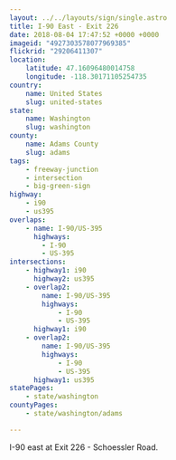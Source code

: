 ```yaml
---
layout: ../../layouts/sign/single.astro
title: I-90 East - Exit 226
date: 2018-08-04 17:47:52 +0000 +0000
imageid: "4927303578077969385"
flickrid: "29206411307"
location:
    latitude: 47.16096480014758
    longitude: -118.30171105254735
country:
    name: United States
    slug: united-states
state:
    name: Washington
    slug: washington
county:
    name: Adams County
    slug: adams
tags:
    - freeway-junction
    - intersection
    - big-green-sign
highway:
    - i90
    - us395
overlaps:
    - name: I-90/US-395
      highways:
        - I-90
        - US-395
intersections:
    - highway1: i90
      highway2: us395
    - overlap2:
        name: I-90/US-395
        highways:
            - I-90
            - US-395
      highway1: i90
    - overlap2:
        name: I-90/US-395
        highways:
            - I-90
            - US-395
      highway1: us395
statePages:
    - state/washington
countyPages:
    - state/washington/adams

---
```

I-90 east at Exit 226 - Schoessler Road.